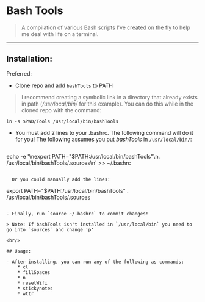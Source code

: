 # Bash Tools

> A compilation of various Bash scripts I've created on the fly to help me deal with life on a terminal.

***

## Installation:

Preferred:
- Clone repo and add `bashTools` to PATH
> I recommend creating a symbolic link in a directory that already exists in path (*/usr/local/bin/* for this example). You can do this while in the cloned repo with the command:
```
ln -s $PWD/Tools /usr/local/bin/bashTools
```
- You must add 2 lines to your .bashrc. The following command will do it for you! The following assumes you put *bashTools* in `/usr/local/bin/`:

  ```
echo -e '\nexport PATH="$PATH:/usr/local/bin/bashTools"\n. /usr/local/bin/bashTools/.sources\n' >> ~/.bashrc
```

  Or you could manually add the lines:

  ```
export PATH="$PATH:/usr/local/bin/bashTools"
. /usr/local/bin/bashTools/.sources
```

- Finally, run `source ~/.bashrc` to commit changes!

> Note: If bashTools isn't installed in `/usr/local/bin` you need to go into `sources` and change 'p'

<br/>

## Usage:

- After installing, you can run any of the following as commands:
	* cl
	* fillSpaces
	* n
	* resetWifi
	* stickynotes
	* wttr
